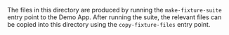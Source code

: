 The files in this directory are produced by running the `make-fixture-suite`
entry point to the Demo App. After running the suite, the relevant files can be
copied into this directory using the `copy-fixture-files` entry point.
